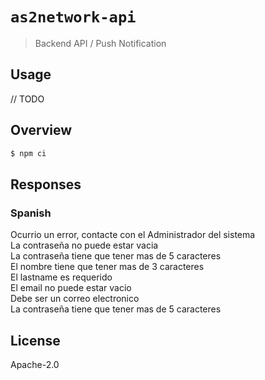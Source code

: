 # `as2network-api`

> Backend API / Push Notification

## Usage

// TODO

## Overview

```bash
$ npm ci
```

## Responses

### Spanish

Ocurrio un error, contacte con el Administrador del sistema <br>
La contraseña no puede estar vacia <br>
La contraseña tiene que tener mas de 5 caracteres <br>
El nombre tiene que tener mas de 3 caracteres <br>
El lastname es requerido <br>
El email no puede estar vacio <br>
Debe ser un correo electronico <br>
La contraseña tiene que tener mas de 5 caracteres <br>

## License

Apache-2.0
